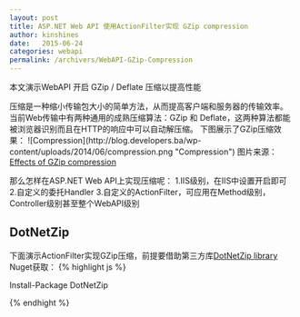 ```yaml
---
layout: post
title: ASP.NET Web API 使用ActionFilter实现 GZip compression
author: kinshines
date:   2015-06-24
categories: webapi
permalink: /archivers/WebAPI-GZip-Compression
---
```



<p class="lead">本文演示WebAPI 开启 GZip / Deflate 压缩以提高性能</p>
压缩是一种缩小传输包大小的简单方法，从而提高客户端和服务器的传输效率。
当前Web传输中有两种通用的成熟压缩算法：GZip 和 Deflate，这两种算法都能被浏览器识别而且在HTTP的响应中可以自动解压缩。
下图展示了GZip压缩效果：
![Compression](http://blog.developers.ba/wp-content/uploads/2014/06/compression.png "Compression")
图片来源：<a href="http://www.sendung.de/2007-04-09/web-services-output-formats-and-gzip-compression/">Effects of GZip compression</a>

那么怎样在ASP.NET Web API上实现压缩呢：
1.IIS级别，在IIS中设置开启即可
2.自定义的委托Handler
3.自定义的ActionFilter，可应用在Method级别，Controller级别甚至整个WebAPI级别

## DotNetZip
下面演示ActionFilter实现GZip压缩，前提要借助第三方库<a href="http://dotnetzip.codeplex.com/">DotNetZip library</a>
Nuget获取：
{% highlight js %}

Install-Package DotNetZip

{% endhight %}
